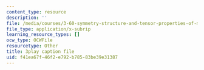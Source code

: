 ```yaml
---
content_type: resource
description: ''
file: /media/courses/3-60-symmetry-structure-and-tensor-properties-of-materials-fall-2005/f41ea67f46f2e792b78583be39e31387_IPTyKqZpbCM.srt
file_type: application/x-subrip
learning_resource_types: []
ocw_type: OCWFile
resourcetype: Other
title: 3play caption file
uid: f41ea67f-46f2-e792-b785-83be39e31387
---
```

